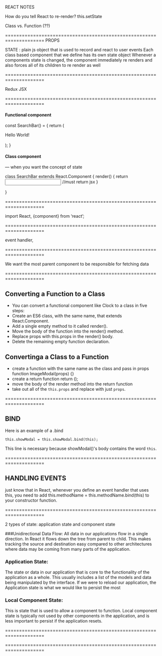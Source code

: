 REACT NOTES

How do you tell React to re-render?
this.setState


Class vs. Function (??)



====================================================================
PROPS


STATE
: plain js object that is used to record and react to user events
Each class based component that we define has its own state object
Whenever a components state is changed, the component immediately re renders and also forces all of its children to re render as well


====================================================================


Redux
JSX


====================================================================



#### Functional component

const SearchBar() = {
  return (
    <div>Hello World!<div>  
  );
}

#### Class component 
— when you want the concept of state

class SearchBar extends React.Component {
  render() {
    return <input />           //must return jsx
  }

}


====================================================================

import React, {component} from ‘react’;


====================================================================

event handler,


====================================================================

We want the most parent component to be responsible for fetching data



====================================================================



## Converting a Function to a Class

- You can convert a functional component like Clock to a class in five steps:
- Create an ES6 class, with the same name, that extends React.Component.
- Add a single empty method to it called render().
- Move the body of the function into the render() method.
- Replace props with this.props in the render() body.
- Delete the remaining empty function declaration.

## Convertinga a Class to a Function

- create a function with the same name as the class and pass in props     function ImageModal(props) {}
- create a return function                                                return ();
- move the body of the render method into the return function
- take out all of the `this.props` and replace with just `props`.


====================================================================


## BIND

Here is an example of a .bind

`this.showModal = this.showModal.bind(this);`

This line is necessary because showModal()'s body contains the word `this`.




====================================================================


## HANDLING EVENTS

just know that in React, whenever you define an event handler that uses this, you need to add this.methodName = this.methodName.bind(this) to your constructor function.




====================================================================


2 types of state: application state and component state

###Unidirectional Data Flow: 
All data in our applications flow in a single direction. In React it flows down the tree from parent to child. This makes tracking the source and destination easy compared to other architectures where data may be coming from many parts of the application.

### Application State: 
The state or data in our application that is core to the functionality of the application as a whole. This usually includes a list of the models and data being manipulated by the interface. If we were to reload our application, the Application state is what we would like to persist the most

### Local Component State: 
This is state that is used to allow a component to function. Local component state is typically not used by other components in the application, and is less important to persist if the application resets.


====================================================================








====================================================================




